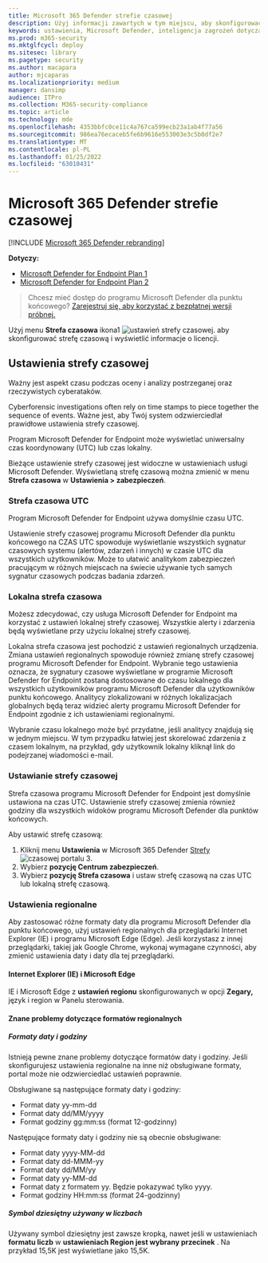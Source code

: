 ```yaml
---
title: Microsoft 365 Defender strefie czasowej
description: Użyj informacji zawartych w tym miejscu, aby skonfigurować Microsoft 365 Defender strefie czasowej i wyświetlić informacje o licencji.
keywords: ustawienia, Microsoft Defender, inteligencja zagrożeń dotyczących bezpieczeństwa i prywatności, Program Microsoft Defender for Endpoint, strefa czasowa, utc, czas lokalny, licencja
ms.prod: m365-security
ms.mktglfcycl: deploy
ms.sitesec: library
ms.pagetype: security
ms.author: macapara
author: mjcaparas
ms.localizationpriority: medium
manager: dansimp
audience: ITPro
ms.collection: M365-security-compliance
ms.topic: article
ms.technology: mde
ms.openlocfilehash: 4353bbfc0ce11c4a767ca599ecb23a1ab4f77a56
ms.sourcegitcommit: 986ea76ecaceb5fe6b9616e553003e3c5b0df2e7
ms.translationtype: MT
ms.contentlocale: pl-PL
ms.lasthandoff: 01/25/2022
ms.locfileid: "63010431"
---
```

# <a name="microsoft-365-defender-time-zone-settings"></a>Microsoft 365 Defender strefie czasowej

[!INCLUDE [Microsoft 365 Defender rebranding](../../includes/microsoft-defender.md)]

**Dotyczy:**
- [Microsoft Defender for Endpoint Plan 1](https://go.microsoft.com/fwlink/?linkid=2154037)
- [Microsoft Defender for Endpoint Plan 2](https://go.microsoft.com/fwlink/?linkid=2154037)


> Chcesz mieć dostęp do programu Microsoft Defender dla punktu końcowego? [Zarejestruj się, aby korzystać z bezpłatnej wersji próbnej.](https://signup.microsoft.com/create-account/signup?products=7f379fee-c4f9-4278-b0a1-e4c8c2fcdf7e&ru=https://aka.ms/MDEp2OpenTrial?ocid=docs-wdatp-settings-abovefoldlink)

Użyj menu **Strefa czasowa** ikona1 ![ustawień strefy czasowej.](images/atp-time-zone.png) aby skonfigurować strefę czasową i wyświetlić informacje o licencji.

## <a name="time-zone-settings"></a>Ustawienia strefy czasowej

Ważny jest aspekt czasu podczas oceny i analizy postrzeganej oraz rzeczywistych cyberataków.

Cyberforensic investigations often rely on time stamps to piece together the sequence of events. Ważne jest, aby Twój system odzwierciedlał prawidłowe ustawienia strefy czasowej.

Program Microsoft Defender for Endpoint może wyświetlać uniwersalny czas koordynowany (UTC) lub czas lokalny.

Bieżące ustawienie strefy czasowej jest widoczne w ustawieniach usługi Microsoft Defender. Wyświetlaną strefę czasową można zmienić w menu **Strefa czasowa** w **Ustawienia > zabezpieczeń**.

### <a name="utc-time-zone"></a>Strefa czasowa UTC

Program Microsoft Defender for Endpoint używa domyślnie czasu UTC.

Ustawienie strefy czasowej programu Microsoft Defender dla punktu końcowego na CZAS UTC spowoduje wyświetlanie wszystkich sygnatur czasowych systemu (alertów, zdarzeń i innych) w czasie UTC dla wszystkich użytkowników. Może to ułatwić analitykom zabezpieczeń pracującym w różnych miejscach na świecie używanie tych samych sygnatur czasowych podczas badania zdarzeń.

### <a name="local-time-zone"></a>Lokalna strefa czasowa

Możesz zdecydować, czy usługa Microsoft Defender for Endpoint ma korzystać z ustawień lokalnej strefy czasowej. Wszystkie alerty i zdarzenia będą wyświetlane przy użyciu lokalnej strefy czasowej.

Lokalna strefa czasowa jest  pochodzić z ustawień regionalnych urządzenia. Zmiana ustawień regionalnych spowoduje również zmianę strefy czasowej programu Microsoft Defender for Endpoint. Wybranie tego ustawienia oznacza, że sygnatury czasowe wyświetlane w programie Microsoft Defender for Endpoint zostaną dostosowane do czasu lokalnego dla wszystkich użytkowników programu Microsoft Defender dla użytkowników punktu końcowego. Analitycy zlokalizowani w różnych lokalizacjach globalnych będą teraz widzieć alerty programu Microsoft Defender for Endpoint zgodnie z ich ustawieniami regionalnymi.

Wybranie czasu lokalnego może być przydatne, jeśli analitycy znajdują się w jednym miejscu. W tym przypadku łatwiej jest skorelować zdarzenia z czasem lokalnym, na przykład, gdy użytkownik lokalny kliknął link do podejrzanej wiadomości e-mail.

### <a name="set-the-time-zone"></a>Ustawianie strefy czasowej

Strefa czasowa programu Microsoft Defender for Endpoint jest domyślnie ustawiona na czas UTC. Ustawienie strefy czasowej zmienia również godziny dla wszystkich widoków programu Microsoft Defender dla punktów końcowych.

Aby ustawić strefę czasową:

1. Kliknij menu **Ustawienia** w Microsoft 365 Defender [Strefy](https://security.microsoft.com/) ![czasowej portalu 3](images/atp-time-zone.png).
2. Wybierz **pozycję Centrum zabezpieczeń**.
3. Wybierz **pozycję Strefa czasowa** i ustaw strefę czasową na czas UTC lub lokalną strefę czasową.

### <a name="regional-settings"></a>Ustawienia regionalne

Aby zastosować różne formaty daty dla programu Microsoft Defender dla punktu końcowego, użyj ustawień regionalnych dla przeglądarki Internet Explorer (IE) i programu Microsoft Edge (Edge). Jeśli korzystasz z innej przeglądarki, takiej jak Google Chrome, wykonaj wymagane czynności, aby zmienić ustawienia daty i daty dla tej przeglądarki. 

#### <a name="internet-explorer-ie-and-microsoft-edge"></a>Internet Explorer (IE) i Microsoft Edge

IE i Microsoft Edge z **ustawień regionu** skonfigurowanych w opcji **Zegary,** język i region w Panelu sterowania. 

#### <a name="known-issues-with-regional-formats"></a>Znane problemy dotyczące formatów regionalnych

##### <a name="date-and-time-formats"></a>Formaty daty i godziny

Istnieją pewne znane problemy dotyczące formatów daty i godziny. Jeśli skonfigurujesz ustawienia regionalne na inne niż obsługiwane formaty, portal może nie odzwierciedlać ustawień poprawnie.

Obsługiwane są następujące formaty daty i godziny:

- Format daty yy-mm-dd
- Format daty dd/MM/yyyy
- Format godziny gg:mm:ss (format 12-godzinny)

Następujące formaty daty i godziny nie są obecnie obsługiwane:

- Format daty yyyy-MM-dd
- Format daty dd-MMM-yy
- Format daty dd/MM/yy
- Format daty yy-MM-dd
- Format daty z formatem yy. Będzie pokazywać tylko yyyy.
- Format godziny HH:mm:ss (format 24-godzinny)

##### <a name="decimal-symbol-used-in-numbers"></a>Symbol dziesiętny używany w liczbach

Używany symbol dziesiętny jest zawsze kropką, nawet jeśli w ustawieniach **formatu liczb** w **ustawieniach Region jest wybrany przecinek** . Na przykład 15,5K jest wyświetlane jako 15,5K.
